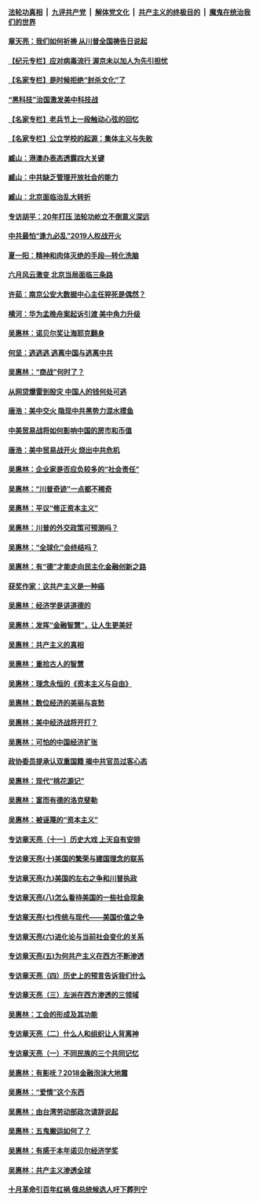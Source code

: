 ####  [法轮功真相](../../../../basic/blob/master/README.md?t=07110531) &nbsp;|&nbsp; [九评共产党](../../../../9ping.md/blob/master/README.md?t=07110531) &nbsp;|&nbsp; [解体党文化](../../../../jtdwh.md/blob/master/README.md?t=07110531)  &nbsp;|&nbsp; [共产主义的终极目的](../../../../gczydzjmd.md/blob/master/README.md?t=07110531) &nbsp;|&nbsp; [魔鬼在统治我们的世界](../../../../mgztzwmdsj.md/blob/master/README.md?t=07110531) 

#### [章天亮：我们如何祈祷 从川普全国祷告日说起](../pages/nsc423/n11944627.md?t=07110531) 

#### [【纪元专栏】应对病毒流行 渥京未以加人为先引担忧](../pages/nsc423/n11875714.md?t=07110531) 

#### [【名家专栏】是时候拒绝“封杀文化”了](../pages/nsc423/n11814093.md?t=07110531) 

#### [“黑科技”治国激发美中科技战](../pages/nsc423/n11638056.md?t=07110531) 

#### [【名家专栏】老兵节上一段触动心弦的回忆](../pages/nsc423/n11646016.md?t=07110531) 

#### [【名家专栏】公立学校的起源：集体主义与失败](../pages/nsc423/n11601833.md?t=07110531) 

#### [臧山：港澳办表态透露四大关键](../pages/nsc423/n11421628.md?t=07110531) 

#### [臧山：中共缺乏管理开放社会的能力](../pages/nsc423/n11407457.md?t=07110531) 

#### [臧山：北京面临治乱大转折](../pages/nsc423/n11406895.md?t=07110531) 

#### [专访胡平：20年打压 法轮功屹立不倒意义深远](../pages/nsc423/n11398800.md?t=07110531) 

#### [中共最怕“逢九必乱”2019人权战开火](../pages/nsc423/n11385248.md?t=07110531) 

#### [夏一阳：精神和肉体灭绝的手段—转化洗脑](../pages/nsc423/n11368250.md?t=07110531) 

#### [六月风云激变 北京当局面临三条路](../pages/nsc423/n11313668.md?t=07110531) 

#### [许茹：南京公安大数据中心主任猝死是偶然？](../pages/nsc423/n11064744.md?t=07110531) 

#### [横河：华为孟晚舟案起诉引渡 美中角力升级](../pages/nsc423/n11027230.md?t=07110531) 

#### [吴惠林：诺贝尔奖让海耶克翻身](../pages/nsc423/n10890049.md?t=07110531) 

#### [何坚：逃逃逃 逃离中国与逃离中共](../pages/nsc423/n10592891.md?t=07110531) 

#### [吴惠林：“商战”何时了？](../pages/nsc423/n10573558.md?t=07110531) 

#### [从网贷爆雷到股灾 中国人的钱何处可逃](../pages/nsc423/n10572800.md?t=07110531) 

#### [唐浩：美中交火 隐现中共黑势力混水摸鱼](../pages/nsc423/n10544040.md?t=07110531) 

#### [中美贸易战将如何影响中国的房市和币值](../pages/nsc423/n10543697.md?t=07110531) 

#### [唐浩：美中贸易战开火 烧出中共危机](../pages/nsc423/n10540126.md?t=07110531) 

#### [吴惠林：企业家是否应负较多的“社会责任”](../pages/nsc423/n10535022.md?t=07110531) 

#### [吴惠林：“川普奇迹”一点都不稀奇](../pages/nsc423/n10512808.md?t=07110531) 

#### [吴惠林：平议“修正资本主义”](../pages/nsc423/n10495724.md?t=07110531) 

#### [吴惠林：川普的外交政策可预测吗？](../pages/nsc423/n10462387.md?t=07110531) 

#### [吴惠林：“全球化”会终结吗？](../pages/nsc423/n10452838.md?t=07110531) 

#### [吴惠林：有“德”才能走向民主化金融创新之路](../pages/nsc423/n10432292.md?t=07110531) 

#### [获奖作家：这共产主义是一种癌](../pages/nsc423/n10431541.md?t=07110531) 

#### [吴惠林：经济学是讲道德的](../pages/nsc423/n10398014.md?t=07110531) 

#### [吴惠林：发挥“金融智慧”，让人生更美好](../pages/nsc423/n10375019.md?t=07110531) 

#### [吴惠林：共产主义的真相](../pages/nsc423/n10351394.md?t=07110531) 

#### [吴惠林：重拾古人的智慧](../pages/nsc423/n10337691.md?t=07110531) 

#### [吴惠林：理念永恒的《资本主义与自由》](../pages/nsc423/n10316274.md?t=07110531) 

#### [吴惠林：数位经济的美丽与哀愁](../pages/nsc423/n10292946.md?t=07110531) 

#### [吴惠林：美中经济战将开打？](../pages/nsc423/n10258825.md?t=07110531) 

#### [吴惠林：可怕的中国经济扩张](../pages/nsc423/n10219147.md?t=07110531) 

#### [政协委员提承认双重国籍 揭中共官员过客心态](../pages/nsc423/n10208809.md?t=07110531) 

#### [吴惠林：现代“桃花源记”](../pages/nsc423/n10185234.md?t=07110531) 

#### [吴惠林：富而有德的洛克斐勒](../pages/nsc423/n10142264.md?t=07110531) 

#### [吴惠林：被诬蔑的“资本主义”](../pages/nsc423/n10124816.md?t=07110531) 

#### [专访章天亮（十一）历史大戏 上天自有安排](../pages/nsc423/n10094905.md?t=07110531) 

#### [专访章天亮(十)美国的繁荣与建国理念的联系](../pages/nsc423/n10094899.md?t=07110531) 

#### [专访章天亮(九)美国的左右之争和川普执政](../pages/nsc423/n10094889.md?t=07110531) 

#### [专访章天亮(八)怎么看待美国的一些社会现象](../pages/nsc423/n10094857.md?t=07110531) 

#### [专访章天亮(七)传统与现代——美国价值之争](../pages/nsc423/n10093140.md?t=07110531) 

#### [专访章天亮(六)进化论与当前社会变化的关系](../pages/nsc423/n10092036.md?t=07110531) 

#### [专访章天亮(五)为何共产主义在西方不断渗透](../pages/nsc423/n10083620.md?t=07110531) 

#### [专访章天亮（四）历史上的预言告诉我们什么](../pages/nsc423/n10083606.md?t=07110531) 

#### [专访章天亮（三）左派在西方渗透的三领域](../pages/nsc423/n10081115.md?t=07110531) 

#### [吴惠林：工会的形成及其功能](../pages/nsc423/n10080633.md?t=07110531) 

#### [专访章天亮（二）什么人和组织让人背离神](../pages/nsc423/n10076637.md?t=07110531) 

#### [专访章天亮（一）不同民族的三个共同记忆](../pages/nsc423/n10074188.md?t=07110531) 

#### [吴惠林：有影呒？2018金融泡沫大地震](../pages/nsc423/n10040534.md?t=07110531) 

#### [吴惠林：“爱情”这个东西](../pages/nsc423/n10019423.md?t=07110531) 

#### [吴惠林：由台湾劳动部政次请辞说起](../pages/nsc423/n9979679.md?t=07110531) 

#### [吴惠林：五鬼搬运如何了？](../pages/nsc423/n9925338.md?t=07110531) 

#### [吴惠林：有感于本年诺贝尔经济学奖](../pages/nsc423/n9871883.md?t=07110531) 

#### [吴惠林：共产主义渗透全球](../pages/nsc423/n9812748.md?t=07110531) 

#### [十月革命引百年红祸 俄总统候选人吁下葬列宁](../pages/nsc423/n9810182.md?t=07110531) 

